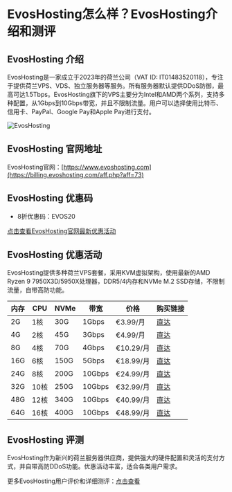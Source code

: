 # EvosHosting怎么样？EvosHosting介绍和测评

## EvosHosting 介绍

EvosHosting是一家成立于2023年的荷兰公司（VAT ID: IT01483520118），专注于提供荷兰VPS、VDS、独立服务器等服务。所有服务器默认提供DDoS防御，最高可达1.5Tbps。EvosHosting旗下的VPS主要分为Intel和AMD两个系列，支持多种配置，从1Gbps到10Gbps带宽，并且不限制流量。用户可以选择使用比特币、信用卡、PayPal、Google Pay和Apple Pay进行支付。

![EvosHosting](https://github.com/user-attachments/assets/42dc8d38-0c56-43a6-853e-71e050977efd)

## EvosHosting 官网地址

EvosHosting官网：[https://www.evoshosting.com](https://billing.evoshosting.com/aff.php?aff=73)

## EvosHosting 优惠码

- 8折优惠码：EVOS20

[点击查看EvosHosting官网最新优惠活动](https://billing.evoshosting.com/aff.php?aff=73)

## EvosHosting 优惠活动

EvosHosting提供多种荷兰VPS套餐，采用KVM虚拟架构，使用最新的AMD Ryzen 9 7950X3D/5950X处理器，DDR5/4内存和NVMe M.2 SSD存储，不限制流量，自带高防功能。

| 内存   | CPU  | NVMe  | 带宽     | 价格         | 购买链接                                                                                                                                   |
|--------|------|-------|----------|--------------|--------------------------------------------------------------------------------------------------------------------------------------------|
| 2G     | 1核  | 30G   | 1Gbps    | €3.99/月     | [直达](https://billing.evoshosting.com/aff.php?aff=73&pid=140&carttpl=lagom2)                                                              |
| 4G     | 2核  | 45G   | 3Gbps    | €4.99/月     | [直达](https://billing.evoshosting.com/aff.php?aff=73&pid=141&carttpl=lagom2)                                                              |
| 8G     | 4核  | 70G   | 4Gbps    | €10.29/月    | [直达](https://billing.evoshosting.com/aff.php?aff=73&pid=94&carttpl=lagom2)                                                               |
| 16G    | 6核  | 150G  | 5Gbps    | €18.99/月    | [直达](https://billing.evoshosting.com/aff.php?aff=73&pid=72&carttpl=lagom2)                                                               |
| 24G    | 8核  | 200G  | 10Gbps   | €24.99/月    | [直达](https://billing.evoshosting.com/aff.php?aff=73&pid=73&carttpl=lagom2)                                                               |
| 32G    | 10核 | 250G  | 10Gbps   | €32.99/月    | [直达](https://billing.evoshosting.com/aff.php?aff=73&pid=10&carttpl=lagom2)                                                               |
| 48G    | 12核 | 340G  | 10Gbps   | €40.99/月    | [直达](https://billing.evoshosting.com/aff.php?aff=73&pid=142&carttpl=lagom2)                                                              |
| 64G    | 16核 | 400G  | 10Gbps   | €48.99/月    | [直达](https://billing.evoshosting.com/aff.php?aff=73&pid=143&carttpl=lagom2)                                                              |

## EvosHosting 评测

EvosHosting作为新兴的荷兰服务器供应商，提供强大的硬件配置和灵活的支付方式，并自带高防DDoS功能。优惠活动丰富，适合各类用户需求。

更多EvosHosting用户评价和详细测评：[点击查看](https://billing.evoshosting.com/aff.php?aff=73)
